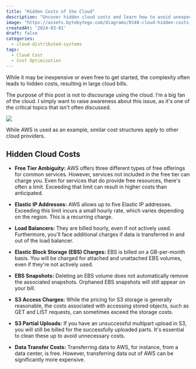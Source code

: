 ```yaml
---
title: "Hidden Costs of the Cloud"
description: "Uncover hidden cloud costs and learn how to avoid unexpected expenses."
image: "https://assets.bytebytego.com/diagrams/0148-cloud-hidden-costs.png"
createdAt: '2024-03-01'
draft: false
categories:
  - cloud-distributed-systems
tags:
  - Cloud Cost
  - Cost Optimization
---
```


While it may be inexpensive or even free to get started, the complexity often leads to hidden costs, resulting in large cloud bills.

The purpose of this post is not to discourage using the cloud. I’m a big fan of the cloud. I simply want to raise awareness about this issue, as it's one of the critical topics that isn't often discussed.

![](https://assets.bytebytego.com/diagrams/0148-cloud-hidden-costs.png)

While AWS is used as an example, similar cost structures apply to other cloud providers.

## Hidden Cloud Costs

*   **Free Tier Ambiguity:** AWS offers three different types of free offerings for common services. However, services not included in the free tier can charge you. Even for services that do provide free resources, there's often a limit. Exceeding that limit can result in higher costs than anticipated.

*   **Elastic IP Addresses:** AWS allows up to five Elastic IP addresses. Exceeding this limit incurs a small hourly rate, which varies depending on the region. This is a recurring charge.

*   **Load Balancers:** They are billed hourly, even if not actively used. Furthermore, you'll face additional charges if data is transferred in and out of the load balancer.

*   **Elastic Block Storage (EBS) Charges:** EBS is billed on a GB-per-month basis. You will be charged for attached and unattached EBS volumes, even if they're not actively used.

*   **EBS Snapshots:** Deleting an EBS volume does not automatically remove the associated snapshots. Orphaned EBS snapshots will still appear on your bill.

*   **S3 Access Charges:** While the pricing for S3 storage is generally reasonable, the costs associated with accessing stored objects, such as GET and LIST requests, can sometimes exceed the storage costs.

*   **S3 Partial Uploads:** If you have an unsuccessful multipart upload in S3, you will still be billed for the successfully uploaded parts. It's essential to clean these up to avoid unnecessary costs.

*   **Data Transfer Costs:** Transferring data to AWS, for instance, from a data center, is free. However, transferring data out of AWS can be significantly more expensive.
